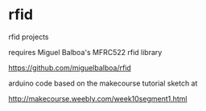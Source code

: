 # rfid
rfid projects

requires Miguel Balboa's MFRC522 rfid library

https://github.com/miguelbalboa/rfid

arduino code based on the makecourse tutorial sketch at

http://makecourse.weebly.com/week10segment1.html
